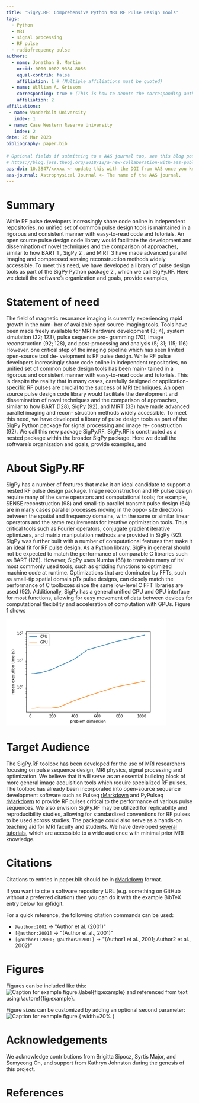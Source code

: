 ```yaml
---
title: 'SigPy.RF: Comprehensive Python MRI RF Pulse Design Tools'
tags:
  - Python
  - MRI
  - signal processing
  - RF pulse
  - radiofrequency pulse
authors:
  - name: Jonathan B. Martin
    orcid: 0000-0002-9384-8056
    equal-contrib: false
    affiliation: 1 # (Multiple affiliations must be quoted)
  - name: William A. Grissom
    corresponding: true # (This is how to denote the corresponding author)
    affiliation: 2
affiliations:
 - name: Vanderbilt University
   index: 1
 - name: Case Western Reserve University
   index: 2
date: 26 Mar 2023
bibliography: paper.bib

# Optional fields if submitting to a AAS journal too, see this blog post:
# https://blog.joss.theoj.org/2018/12/a-new-collaboration-with-aas-publishing
aas-doi: 10.3847/xxxxx <- update this with the DOI from AAS once you know it.
aas-journal: Astrophysical Journal <- The name of the AAS journal.
---
```


# Summary

While RF pulse developers increasingly share code online in independent repositories, no unified set of common pulse design tools is
maintained in a rigorous and consistent manner with easy-to-read code and tutorials. An open source pulse design code library would facilitate the
development and dissemination of novel techniques and the comparison of approaches, similar to how BART 1 , SigPy 2 , and MIRT 3 have made advanced
parallel imaging and compressed sensing reconstruction methods widely accessible. To meet this need, we have developed a library of pulse design
tools as part of the SigPy Python package 2 , which we call SigPy.RF. Here we detail the software’s organization and goals, provide examples,

# Statement of need
The field of magnetic resonance imaging is currently experiencing rapid growth in the num-
ber of available open source imaging tools. Tools have been made freely available for MRI hardware development (3; 4), system simulation (32; 123), pulse sequence pro-
gramming (70), image reconstruction (92; 128), and post-processing and analysis (5; 31;
115; 116)
However, one critical step of the imaging pipeline which has seen limited open-source tool de-
velopment is RF pulse design.  While RF pulse developers increasingly share code online
in independent repositories, no unified set of common pulse design tools has been main-
tained in a rigorous and consistent manner with easy-to-read code and tutorials. This is despite the reality that in many cases, carefully designed or application-specific RF pulses are crucial to the success of MRI techniques. An open
source pulse design code library would facilitate the development and dissemination of
novel techniques and the comparison of approaches, similar to how BART (128), SigPy
(92), and MIRT (33) have made advanced parallel imaging and recon-
struction methods widely accessible. To meet this need, we have developed a library of
pulse design tools as part of the SigPy Python package for signal processing and image re-
construction (92). We call this new package SigPy.RF. SigPy.RF is constructed as a nested
package within the broader SigPy package. Here we detail the software’s organization and
goals, provide examples, and 

# About SigPy.RF
SigPy has a number of features that make it an ideal candidate to support a nested RF
pulse design package. Image reconstruction and RF pulse design require many of the same
operators and computational tools; for example, SENSE reconstruction (98) and small-tip
parallel transmit pulse design (64) are in many cases parallel processes moving in the oppo-
site directions between the spatial and frequency domains, with the same or similar linear
operators and the same requirements for iterative optimization tools. Thus critical tools
such as Fourier operators, conjugate gradient iterative optimizers, and matrix manipulation
methods are provided in SigPy (92).
SigPy was further built with a number of computational features that make it an ideal fit
for RF pulse design. As a Python library, SigPy in general should not be expected to match
the performance of comparable C libraries such as BART (128). However, SigPy uses
Numba (68) to translate many of its’ most commonly used tools, such as gridding functions
to optimized machine code at runtime. Optimizations that are dominated by FFTs, such
as small-tip spatial domain pTx pulse designs, can closely match the performance of C
toolboxes since the same low-level C FFT libraries are used (92). Additionally, SigPy has
a general unified CPU and GPU interface for most functions, allowing for easy movement
of data between devices for computational flexibility and acceleration of computation with
GPUs. Figure 1 shows

![Caption for example figure.\label{fig:execution_time}](execution_time.png)

# Target Audience

The SigPy.RF toolbox has been developed for the use of MRI researchers focusing on pulse sequence design, MRI physics, signal processing and optimization. We believe that it will serve as an essential building block of more general image acquisition tools which require specialized RF pulses. The toolbox has already been incorporated into open-source sequence development software such as Pulseq [rMarkdown](http://rmarkdown.rstudio.com/authoring_bibliographies_and_citations.html) and PyPulseq [rMarkdown](http://rmarkdown.rstudio.com/authoring_bibliographies_and_citations.html) to provide RF pulses critical to the performance of various pulse sequences. We also envision SigPy.RF may be utilized for replicability and
reproducibility studies, allowing for standardized conventions for RF pulses to be used across studies. The package could also serve as a hands-on teaching aid for MRI faculty and students. We have developed [several tutorials](https://github.com/jonbmartin/sigpy-rf-tutorials), which are accessible to a wide audience with minimal prior MRI knowledge. 

# Citations

Citations to entries in paper.bib should be in
[rMarkdown](http://rmarkdown.rstudio.com/authoring_bibliographies_and_citations.html)
format.

If you want to cite a software repository URL (e.g. something on GitHub without a preferred
citation) then you can do it with the example BibTeX entry below for @fidgit.

For a quick reference, the following citation commands can be used:
- `@author:2001`  ->  "Author et al. (2001)"
- `[@author:2001]` -> "(Author et al., 2001)"
- `[@author1:2001; @author2:2001]` -> "(Author1 et al., 2001; Author2 et al., 2002)"

# Figures

Figures can be included like this:
![Caption for example figure.\label{fig:example}](figure.png)
and referenced from text using \autoref{fig:example}.

Figure sizes can be customized by adding an optional second parameter:
![Caption for example figure.](figure.png){ width=20% }

# Acknowledgements

We acknowledge contributions from Brigitta Sipocz, Syrtis Major, and Semyeong
Oh, and support from Kathryn Johnston during the genesis of this project.

# References
